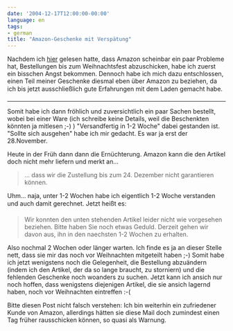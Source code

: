 ```yaml
---
date: '2004-12-17T12:00:00-00:00'
language: en
tags:
- german
title: "Amazon-Geschenke mit Verspätung"
---
```



Nachdem ich <a href="http://www.themenmixer.de/index.php?title=amazon_ein_wenig_durcheinander&more=1&c=1&tb=1&pb=1">hier</a> gelesen hatte, dass Amazon scheinbar ein paar Probleme hat, Bestellungen bis zum Weihnachtsfest abzuschicken, habe ich zuerst ein bisschen Angst bekommen. Dennoch habe ich mich dazu entschlossen, einen Teil meiner Geschenke diesmal eben über Amazon zu beziehen, da ich bis jetzt ausschließlich gute Erfahrungen mit dem Laden gemacht habe.

-------------------------------



Somit habe ich dann fröhlich und zuversichtlich ein paar Sachen bestellt, wobei bei einer Ware (ich schreibe keine Details, weil die Beschenkten könnten ja mitlesen ;-) ) "Versandfertig in 1-2 Woche" dabei gestanden ist. "Sollte sich ausgehen" habe ich mir gedacht. Es war ja erst der 28.November.

Heute in der Früh dann dann die Ernüchterung. Amazon kann die den Artikel doch nicht mehr liefern und merkt an...
<blockquote>... dass wir die Zustellung bis zum 24. Dezember nicht garantieren können.</blockquote>
Uhm... naja, unter 1-2 Wochen habe ich eigentlich 1-2 Woche verstanden und auch damit gerechnet. Jetzt heißt es:
<blockquote>Wir konnten den unten stehenden Artikel leider nicht wie vorgesehen beziehen. Bitte haben Sie noch etwas Geduld. Derzeit gehen wir davon aus, ihn in den naechsten 1-2 Wochen zu erhalten.</blockquote>
Also nochmal 2 Wochen oder länger warten. Ich finde es ja an dieser Stelle nett, dass sie mir das noch vor Weihnachten mitgeteilt haben ;-) Somit habe ich jetzt wenigstens noch die Gelegenheit, die Bestellung abzuändern (indem ich den Artikel, der da so lange braucht, zu storniern) und die fehlenden Geschenke noch woanders zu suchen. Jetzt kann ich ansich nur noch hoffen, dass wenigstens diejenigen Artikel, die sie ansich lagernd haben, noch vor Weihnachten eintreffen :-(

Bitte diesen Post nicht falsch verstehen: Ich bin weiterhin ein zufriedener Kunde von Amazon, allerdings hätten sie diese Mail doch zumindest einen Tag früher rausschicken können, so quasi als Warnung.
